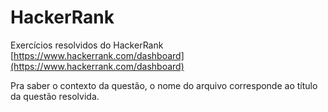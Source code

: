 # HackerRank

Exercícios resolvidos do HackerRank [https://www.hackerrank.com/dashboard](https://www.hackerrank.com/dashboard)

Pra saber o contexto da questão, o nome do arquivo corresponde ao título da questão resolvida.
